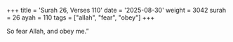 +++
title = 'Surah 26, Verses 110'
date = '2025-08-30'
weight = 3042
surah = 26
ayah = 110
tags = ["allah", "fear", "obey"]
+++

So fear Allah, and obey me.”
